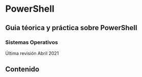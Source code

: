 # PowerShell
## Guia téorica y práctica sobre PowerShell
### Sistemas Operativos
Última revisión Abril 2021

## Contenido
